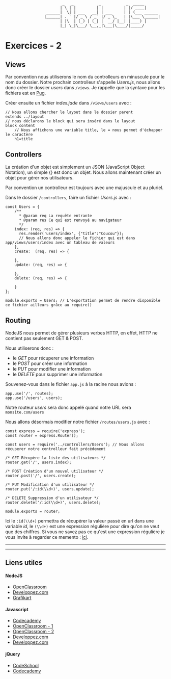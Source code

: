				             _   _           _           _  _____
				            | \ | |         | |         | |/ ____|
				      ______|  \| | ___   __| | ___     | | (___ ______
				     |______| . ` |/ _ \ / _` |/ _ \_   | |\___ \______|
				            | |\  | (_) | (_| |  __/ |__| |____) |
				            |_| \_|\___/ \__,_|\___|\____/|_____/



# Exercices - 2

## Views

Par convention nous utiliserons le nom du controlleurs en minuscule pour le nom du dossier.
Notre prochain controlleur s'appelle _Users.js_, nous allons donc créer le dossier _users_ dans `/views`. Je rappelle que la syntaxe pour les fichiers est en [Pug](https://pugjs.org).

Créer ensuite un fichier _index.jade_ dans `/views/users` avec :

```
// Nous allons chercher le layout dans le dossier parent
extends ../layout
// nous déclarons le block qui sera inséré dans le layout
block content
	// Nous affichons une variable title, le = nous permet d'échapper le caractère
	h1=title
```

## Controllers

 La création d'un objet est simplement un JSON (JavaScript Object Notation), un simple {} est donc un objet. Nous allons maintenant créer un objet pour gérer nos utilisateurs.

 Par convention un controlleur est toujours avec une majuscule et au pluriel.

 Dans le dossier `/controllers`, faire un fichier _Users.js_ avec :

```
const Users = {
	/**
	  * @param req La requête entrante
	  * @param res Ce qui est renvoyé au navigateur
	  */
    index: (req, res) => {
      res.render('users/index', {"title":"Coucou"});
      // Nous allons donc appeler le fichier qui est dans app/views/users/index avec un tableau de valeurs
    },
    create:  (req, res) => {

    },
    update: (req, res) => {

    },
    delete: (req, res) => {

    }
};

module.exports = Users; // L'exportation permet de rendre disponible ce fichier ailleurs grâce au require()
```

## Routing

NodeJS nous permet de gérer plusieurs verbes HTTP, en effet, HTTP ne contient pas seulement GET & POST.

Nous utiliserons donc :
* le _GET_ pour récuperer une information
* le _POST_ pour créer une information
* le _PUT_ pour modifier une information
* le _DELETE_ pour supprimer une information

Souvenez-vous dans le fichier `app.js` à la racine nous avions :

```
app.use('/', routes);
app.use('/users', users);
```

Notre routeur _users_ sera donc appelé quand notre URL sera `monsite.com/users`

Nous allons désormais modifier notre fichier `/routes/users.js` avec :

```
const express = require('express');
const router = express.Router();

const users = require('../controllers/Users'); // Nous allons récuperer notre controlleur fait précédement

/* GET Récupère la liste des utilisateurs */
router.get('/', users.index);

/* POST Création d'un nouvel utilisateur */
router.post('/', users.create);

/* PUT Modification d'un utilisateur */
router.put('/:id(\\d+)', users.update);

/* DELETE Suppression d'un utilisateur */
router.delete('/:id(\\d+)', users.delete);

module.exports = router;
```

Ici le `:id(\\d+)` permettra de récupérer la valeur passé en url dans une variable _id_, le `(\\d+)` est une expression régulière pour dire qu'on ne veut que des chiffres. Si vous ne savez pas ce qu'est une expression régulière je vous invite à regarder ce memento : [ici](https://openclassrooms.com/courses/concevez-votre-site-web-avec-php-et-mysql/memento-des-expressions-regulieres).

__________
__________

## Liens utiles

#### NodeJS

* [OpenClassroom](https://openclassrooms.com/courses/des-applications-ultra-rapides-avec-node-js)
* [Developpez.com](http://nodejs.developpez.com/tutoriels/javascript/node-js-livre-debutant/)
* [Grafikart](http://www.grafikart.fr/tutoriels/nodejs/nodejs-socketio-tchat-366)

#### Javascript

* [Codecademy](https://www.codecademy.com/tracks/javascript)
* [OpenClassroom - 1](https://openclassrooms.com/courses/tout-sur-le-javascript)
* [OpenClassroom - 2](https://openclassrooms.com/courses/dynamisez-vos-sites-web-avec-javascript)
* [Developpez.com](http://javascript.developpez.com/cours/)
* [Developpez.com](http://javascript.developpez.com/cours/)

#### jQuery

* [CodeSchool](https://www.codeschool.com/courses/try-jquery)
* [Codecademy](https://www.codecademy.com/tracks/jquery)
